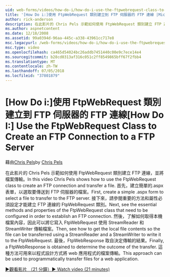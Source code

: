 ```yaml
---
uid: web-forms/videos/how-do-i/how-do-i-use-the-ftpwebrequest-class-to-create-an-ftp-connection-to-a-ftp-server
title: '[How Do i:]使用 FtpWebRequest 類別建立到 FTP 伺服器的 FTP 連線 |Microsoft Docs'
author: rick-anderson
description: 在此影片的 Chris Pels 示範如何使用 FtpWebRequest 類別建立 FTP 連線，並將檔案傳輸。 首先，建立簡單的.aspx 表單，以選取...
ms.author: aspnetcontent
ms.date: 12/18/2008
ms.assetid: 99a0394d-96aa-445c-a338-43961cc717e8
msc.legacyurl: /web-forms/videos/how-do-i/how-do-i-use-the-ftpwebrequest-class-to-create-an-ftp-connection-to-a-ftp-server
msc.type: video
ms.openlocfilehash: ca465d54024bc26addb7451440c00e9c7ece14e4
ms.sourcegitcommit: b28cd0313af316c051c2ff8549865bff67f2fbb4
ms.translationtype: MT
ms.contentlocale: zh-TW
ms.lasthandoff: 07/05/2018
ms.locfileid: "37801879"
---
```

<a name="how-do-i-use-the-ftpwebrequest-class-to-create-an-ftp-connection-to-a-ftp-server"></a><span data-ttu-id="c003c-104">[How Do i:]使用 FtpWebRequest 類別建立到 FTP 伺服器的 FTP 連線</span><span class="sxs-lookup"><span data-stu-id="c003c-104">[How Do I:] Use the FtpWebRequest Class to Create an FTP Connection to a FTP Server</span></span>
====================
<span data-ttu-id="c003c-105">藉由[Chris Pels](https://twitter.com/chrispels)</span><span class="sxs-lookup"><span data-stu-id="c003c-105">by [Chris Pels](https://twitter.com/chrispels)</span></span>

<span data-ttu-id="c003c-106">在此影片的 Chris Pels 示範如何使用 FtpWebRequest 類別建立 FTP 連線，並將檔案傳輸。</span><span class="sxs-lookup"><span data-stu-id="c003c-106">In this video Chris Pels shows how to use the FtpWebRequest class to create an FTP connection and transfer a file.</span></span> <span data-ttu-id="c003c-107">首先，建立簡單的.aspx 表單，以選取要傳送到 FTP 伺服器的檔案。</span><span class="sxs-lookup"><span data-stu-id="c003c-107">First, create a simple .aspx form to select a file to transfer to the FTP server.</span></span> <span data-ttu-id="c003c-108">接下來，請參閱重要的方法和屬性必須設定才能建立 FTP 連線的 FtpWebRequest 類別。</span><span class="sxs-lookup"><span data-stu-id="c003c-108">Next, see the essential methods and properties of the FtpWebRequest class that need to be configured in order to establish an FTP connection.</span></span> <span data-ttu-id="c003c-109">然後，了解如何取得本機檔案內容，因此可以將它寫入 FtpWebRequest 使用 StreamReader 和 StreamWriter 傳輸檔案。</span><span class="sxs-lookup"><span data-stu-id="c003c-109">Then, see how to get the local file contents so the file can be transferred using a StreamReader and a StreamWriter to write it to the FtpWebRequest.</span></span> <span data-ttu-id="c003c-110">最後，FtpWebResponse 取自決定傳輸的結果。</span><span class="sxs-lookup"><span data-stu-id="c003c-110">Finally, a FtpWebResponse is obtained to determine the outcome of the transfer.</span></span> <span data-ttu-id="c003c-111">這種方法可用來以程式設計方式將 web 應用程式的檔案傳輸。</span><span class="sxs-lookup"><span data-stu-id="c003c-111">This approach can be used to programmatically transfer files for a web application.</span></span>

[<span data-ttu-id="c003c-112">&#9654;觀看影片 （21 分鐘）</span><span class="sxs-lookup"><span data-stu-id="c003c-112">&#9654; Watch video (21 minutes)</span></span>](https://channel9.msdn.com/Blogs/ASP-NET-Site-Videos/how-do-i-use-the-ftpwebrequest-class-to-create-an-ftp-connection-to-a-ftp-server)
